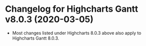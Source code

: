 # Changelog for Highcharts Gantt v8.0.3 (2020-03-05)

- Most changes listed under Highcharts 8.0.3 above also apply to Highcharts Gantt 8.0.3.
